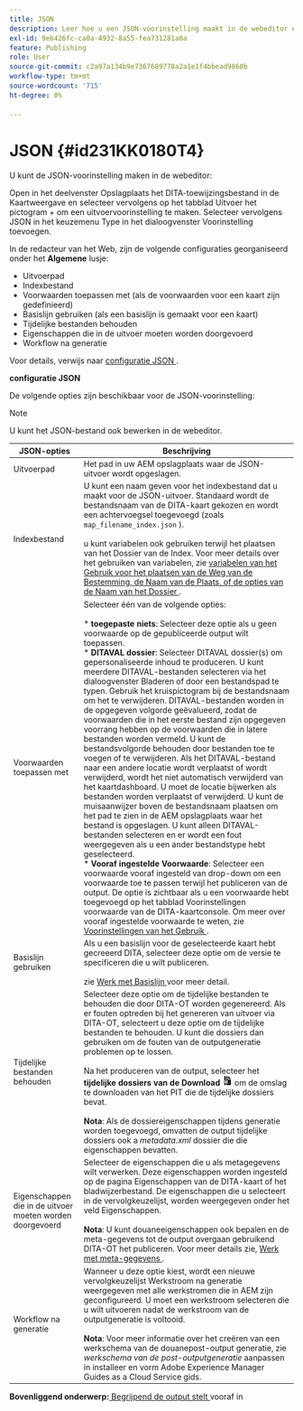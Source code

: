 ```yaml
---
title: JSON
description: Leer hoe u een JSON-voorinstelling maakt in de webeditor en het kaartdashboard. Configureer de JSON-uitvoervoorinstelling in AEM Guides.
exl-id: 9eb426fc-ca0a-4932-8a55-fea731281a0a
feature: Publishing
role: User
source-git-commit: c2a97a134b9e7367689778a2a1e1f4bbead9860b
workflow-type: tm+mt
source-wordcount: '715'
ht-degree: 0%

---
```


# JSON {#id231KK0180T4}

U kunt de JSON-voorinstelling maken in de webeditor:

Open in het deelvenster Opslagplaats het DITA-toewijzingsbestand in de Kaartweergave en selecteer vervolgens op het tabblad Uitvoer het pictogram + om een uitvoervoorinstelling te maken. Selecteer vervolgens JSON in het keuzemenu Type in het dialoogvenster Voorinstelling toevoegen.

In de redacteur van het Web, zijn de volgende configuraties georganiseerd onder het **Algemene** lusje:

- Uitvoerpad
- Indexbestand
- Voorwaarden toepassen met \(als de voorwaarden voor een kaart zijn gedefinieerd\)
- Basislijn gebruiken \(als een basislijn is gemaakt voor een kaart\)
- Tijdelijke bestanden behouden
- Eigenschappen die in de uitvoer moeten worden doorgevoerd
- Workflow na generatie

Voor details, verwijs naar [ configuratie JSON ](#id231KJA00REJ).


**configuratie JSON**

De volgende opties zijn beschikbaar voor de JSON-voorinstelling:

>[!NOTE]
>
> U kunt het JSON-bestand ook bewerken in de webeditor.

| JSON-opties | Beschrijving |
| --- | --- |
| Uitvoerpad | Het pad in uw AEM opslagplaats waar de JSON-uitvoer wordt opgeslagen. |
| Indexbestand | U kunt een naam geven voor het indexbestand dat u maakt voor de JSON-uitvoer. Standaard wordt de bestandsnaam van de DITA-kaart gekozen en wordt een achtervoegsel toegevoegd (zoals `map_filename_index.json` ).<br><br> u kunt variabelen ook gebruiken terwijl het plaatsen van het Dossier van de Index. Voor meer details over het gebruiken van variabelen, zie [ variabelen van het Gebruik voor het plaatsen van de Weg van de Bestemming, de Naam van de Plaats, of de opties van de Naam van het Dossier ](generate-output-use-variables.md#id18BUG70K05Z). |
| Voorwaarden toepassen met | Selecteer één van de volgende opties:<br><br>* **toegepaste niets**: Selecteer deze optie als u geen voorwaarde op de gepubliceerde output wilt toepassen.<br>* **DITAVAL dossier**: Selecteer DITAVAL dossier(s) om gepersonaliseerde inhoud te produceren. U kunt meerdere DITAVAL-bestanden selecteren via het dialoogvenster Bladeren of door een bestandspad te typen. Gebruik het kruispictogram bij de bestandsnaam om het te verwijderen. DITAVAL-bestanden worden in de opgegeven volgorde geëvalueerd, zodat de voorwaarden die in het eerste bestand zijn opgegeven voorrang hebben op de voorwaarden die in latere bestanden worden vermeld. U kunt de bestandsvolgorde behouden door bestanden toe te voegen of te verwijderen. Als het DITAVAL-bestand naar een andere locatie wordt verplaatst of wordt verwijderd, wordt het niet automatisch verwijderd van het kaartdashboard. U moet de locatie bijwerken als bestanden worden verplaatst of verwijderd. U kunt de muisaanwijzer boven de bestandsnaam plaatsen om het pad te zien in de AEM opslagplaats waar het bestand is opgeslagen. U kunt alleen DITAVAL-bestanden selecteren en er wordt een fout weergegeven als u een ander bestandstype hebt geselecteerd.<br>* **Vooraf ingestelde Voorwaarde**: Selecteer een voorwaarde vooraf ingesteld van drop-down om een voorwaarde toe te passen terwijl het publiceren van de output. De optie is zichtbaar als u een voorwaarde hebt toegevoegd op het tabblad Voorinstellingen voorwaarde van de DITA-kaartconsole. Om meer over vooraf ingestelde voorwaarde te weten, zie [ Voorinstellingen van het Gebruik ](generate-output-use-condition-presets.md#id1825FL004PN). |
| Basislijn gebruiken | Als u een basislijn voor de geselecteerde kaart hebt gecreeerd DITA, selecteer deze optie om de versie te specificeren die u wilt publiceren.<br><br> zie [ Werk met Basislijn ](generate-output-use-baseline-for-publishing.md#id1825FI0J0PF) voor meer detail. |
| Tijdelijke bestanden behouden | Selecteer deze optie om de tijdelijke bestanden te behouden die door DITA-OT worden gegenereerd. Als er fouten optreden bij het genereren van uitvoer via DITA-OT, selecteert u deze optie om de tijdelijke bestanden te behouden. U kunt die dossiers dan gebruiken om de fouten van de outputgeneratie problemen op te lossen.<br> <br> Na het produceren van de output, selecteer het **tijdelijke dossiers van de Download** ![ pictogram van de download tijdelijke dossiers ](images/download-temp-files-icon.png) om de omslag te downloaden van het PIT die de tijdelijke dossiers bevat. <br><br> **Nota**: Als de dossiereigenschappen tijdens generatie worden toegevoegd, omvatten de output tijdelijke dossiers ook a *metadata.xml* dossier die die eigenschappen bevatten. |
| Eigenschappen die in de uitvoer moeten worden doorgevoerd | Selecteer de eigenschappen die u als metagegevens wilt verwerken. Deze eigenschappen worden ingesteld op de pagina Eigenschappen van de DITA-kaart of het bladwijzerbestand. De eigenschappen die u selecteert in de vervolgkeuzelijst, worden weergegeven onder het veld Eigenschappen.<br><br>**Nota**: U kunt douaneeigenschappen ook bepalen en de meta-gegevens tot de output overgaan gebruikend DITA-OT het publiceren. Voor meer details zie, [ Werk met meta-gegevens ](metadata-dita.md#id21BJ00QD0XA). |
| Workflow na generatie | Wanneer u deze optie kiest, wordt een nieuwe vervolgkeuzelijst Werkstroom na generatie weergegeven met alle werkstromen die in AEM zijn geconfigureerd. U moet een werkstroom selecteren die u wilt uitvoeren nadat de werkstroom van de outputgeneratie is voltooid.<br><br>**Nota**: Voor meer informatie over het creëren van een werkschema van de douanepost-output generatie, zie _werkschema van de post-outputgeneratie_ aanpassen in installeer en vorm Adobe Experience Manager Guides as a Cloud Service gids. |

**Bovenliggend onderwerp:**[ Begrijpend de output stelt ](generate-output-understand-presets.md) vooraf in
